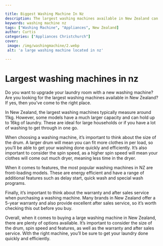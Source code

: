 ```yaml
---

title: Biggest Washing Machine In Nz
description: The largest washing machines available in New Zealand can be found by reading this post. Read on to find out more.
keywords: washing machine nz
tags: ["Washing Machine", "Appliances", New Zealand]
author: Curtis
categories: ["Appliances Christchurch"]
cover: 
 image: /img/washingmachine/2.webp
 alt: 'a large washing machine located in nz'

---
```


# Largest washing machines in nz

Do you want to upgrade your laundry room with a new washing machine? Are you looking for the largest washing machines available in New Zealand? If yes, then you’ve come to the right place.

In New Zealand, the largest washing machines typically measure around 11kg. However, some models have a much larger capacity and can hold up to 16kg of laundry. These are ideal for large households or if you have a lot of washing to get through in one go.

When choosing a washing machine, it’s important to think about the size of the drum. A larger drum will mean you can fit more clothes in per load, so you’ll be able to get your washing done quickly and efficiently. It’s also important to consider the spin speed, as a higher spin speed will mean your clothes will come out much dryer, meaning less time in the dryer.

When it comes to features, the most popular washing machines in NZ are front-loading models. These are energy efficient and have a range of additional features such as delay start, quick wash and special wash programs.

Finally, it’s important to think about the warranty and after sales service when purchasing a washing machine. Many brands in New Zealand offer a 5-year warranty and also provide excellent after sales service, so it’s worth checking this out before you buy.

Overall, when it comes to buying a large washing machine in New Zealand, there are plenty of options available. It’s important to consider the size of the drum, spin speed and features, as well as the warranty and after sales service. With the right machine, you’ll be sure to get your laundry done quickly and efficiently.